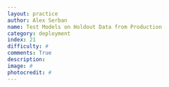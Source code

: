 ```yaml
---
layout: practice
author: Alex Serban
name: Test Models on Holdout Data from Production
category: deployment
index: 21
difficulty: #
comments: True
description:
image: #
photocredit: #
---
```

